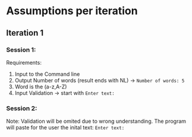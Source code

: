 # Assumptions per iteration

## Iteration 1

### Session 1:
Requirements:
1. Input to the Command line
2. Output Number of words (result ends with NL) -> `Number of words: 5`
3. Word is the (a-z,A-Z)
4. Input Validation -> start with `Enter text: `

### Session 2:
Note: Validation will be omited due to wrong understanding. The program will paste for the user the inital text: `Enter text: ` 